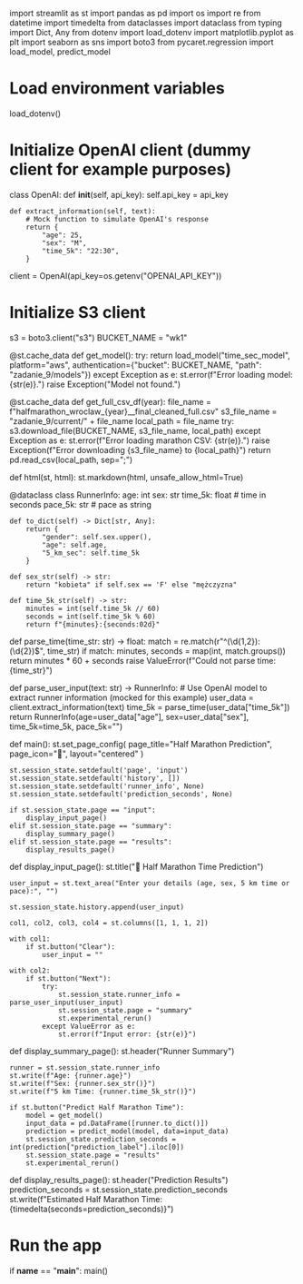 import streamlit as st
import pandas as pd
import os
import re
from datetime import timedelta
from dataclasses import dataclass
from typing import Dict, Any
from dotenv import load_dotenv
import matplotlib.pyplot as plt
import seaborn as sns
import boto3
from pycaret.regression import load_model, predict_model

# Load environment variables
load_dotenv()

# Initialize OpenAI client (dummy client for example purposes)
class OpenAI:
    def __init__(self, api_key):
        self.api_key = api_key

    def extract_information(self, text):
        # Mock function to simulate OpenAI's response
        return {
            "age": 25,
            "sex": "M",
            "time_5k": "22:30",
        }

client = OpenAI(api_key=os.getenv("OPENAI_API_KEY"))

# Initialize S3 client
s3 = boto3.client("s3")
BUCKET_NAME = "wk1"

@st.cache_data
def get_model():
    try:
        return load_model("time_sec_model", platform="aws", authentication={"bucket": BUCKET_NAME, "path": "zadanie_9/models"})
    except Exception as e:
        st.error(f"Error loading model: {str(e)}.")
        raise Exception("Model not found.")

@st.cache_data
def get_full_csv_df(year):
    file_name = f"halfmarathon_wroclaw_{year}__final_cleaned_full.csv"
    s3_file_name = "zadanie_9/current/" + file_name
    local_path = file_name
    try:
        s3.download_file(BUCKET_NAME, s3_file_name, local_path)
    except Exception as e:
        st.error(f"Error loading marathon CSV: {str(e)}.")
        raise Exception(f"Error downloading {s3_file_name} to {local_path}")
    return pd.read_csv(local_path, sep=";")

def html(st, html):
    st.markdown(html, unsafe_allow_html=True)

@dataclass
class RunnerInfo:
    age: int
    sex: str
    time_5k: float  # time in seconds
    pace_5k: str  # pace as string

    def to_dict(self) -> Dict[str, Any]:
        return {
            "gender": self.sex.upper(),
            "age": self.age,
            "5_km_sec": self.time_5k
        }

    def sex_str(self) -> str:
        return "kobieta" if self.sex == 'F' else "mężczyzna"

    def time_5k_str(self) -> str:
        minutes = int(self.time_5k // 60)
        seconds = int(self.time_5k % 60)
        return f"{minutes}:{seconds:02d}"

def parse_time(time_str: str) -> float:
    match = re.match(r"^(\d{1,2}):(\d{2})$", time_str)
    if match:
        minutes, seconds = map(int, match.groups())
        return minutes * 60 + seconds
    raise ValueError(f"Could not parse time: {time_str}")

def parse_user_input(text: str) -> RunnerInfo:
    # Use OpenAI model to extract runner information (mocked for this example)
    user_data = client.extract_information(text)
    time_5k = parse_time(user_data["time_5k"])
    return RunnerInfo(age=user_data["age"], sex=user_data["sex"], time_5k=time_5k, pace_5k="")

def main():
    st.set_page_config(
        page_title="Half Marathon Prediction",
        page_icon="🏃",
        layout="centered"
    )

    st.session_state.setdefault('page', 'input')
    st.session_state.setdefault('history', [])
    st.session_state.setdefault('runner_info', None)
    st.session_state.setdefault('prediction_seconds', None)

    if st.session_state.page == "input":
        display_input_page()
    elif st.session_state.page == "summary":
        display_summary_page()
    elif st.session_state.page == "results":
        display_results_page()

def display_input_page():
    st.title("🏃 Half Marathon Time Prediction")

    user_input = st.text_area("Enter your details (age, sex, 5 km time or pace):", "")

    st.session_state.history.append(user_input)

    col1, col2, col3, col4 = st.columns([1, 1, 1, 2])

    with col1:
        if st.button("Clear"):
            user_input = ""

    with col2:
        if st.button("Next"):
            try:
                st.session_state.runner_info = parse_user_input(user_input)
                st.session_state.page = "summary"
                st.experimental_rerun()
            except ValueError as e:
                st.error(f"Input error: {str(e)}")

def display_summary_page():
    st.header("Runner Summary")

    runner = st.session_state.runner_info
    st.write(f"Age: {runner.age}")
    st.write(f"Sex: {runner.sex_str()}")
    st.write(f"5 km Time: {runner.time_5k_str()}")

    if st.button("Predict Half Marathon Time"):
        model = get_model()
        input_data = pd.DataFrame([runner.to_dict()])
        prediction = predict_model(model, data=input_data)
        st.session_state.prediction_seconds = int(prediction["prediction_label"].iloc[0])
        st.session_state.page = "results"
        st.experimental_rerun()

def display_results_page():
    st.header("Prediction Results")
    prediction_seconds = st.session_state.prediction_seconds
    st.write(f"Estimated Half Marathon Time: {timedelta(seconds=prediction_seconds)}")

# Run the app
if __name__ == "__main__":
    main()
    
